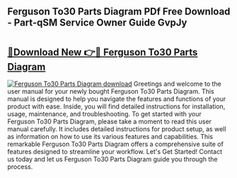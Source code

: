 ## Ferguson To30 Parts Diagram PDf Free Download - Part-qSM Service Owner Guide GvpJy

# <h2><a href="http://dfi4nf.blite.top/?on=Ferguson+To30+Parts+Diagram">🔗Download New 👉🔴 Ferguson To30 Parts Diagram</a></h2>

[![Ferguson To30 Parts Diagram download](https://i.imgur.com/lujVjoI.png)](http://dfi4nf.blite.top/?on=Ferguson+To30+Parts+Diagram)
Greetings and welcome to the user manual for your newly bought Ferguson To30 Parts Diagram. This manual is designed to help you navigate the features and functions of your product with ease. Inside, you will find detailed instructions for installation, usage, maintenance, and troubleshooting. To get started with your Ferguson To30 Parts Diagram, please take a moment to read this user manual carefully. It includes detailed instructions for product setup, as well as information on how to use its various features and capabilities. This remarkable Ferguson To30 Parts Diagram offers a comprehensive suite of features designed to streamline your workflow. Let's Get Started! Contact us today and let us Ferguson To30 Parts Diagram guide you through the process.
